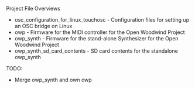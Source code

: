 Project File Overviews

* osc_configuration_for_linux_touchosc - Configuration files for setting up an OSC bridge on Linux
* owp - Firmware for the MIDI controller for the Open Woodwind Project
* owp_synth - Firmware for the stand-alone Synthesizer for the Open Woodwind Project
* owp_synth_sd_card_contents - SD card contents for the standalone owp_synth

TODO:
* Merge owp_synth and own owp
